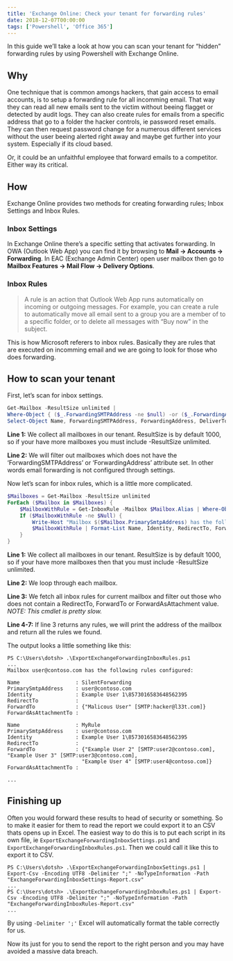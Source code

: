 ```yaml
---
title: 'Exchange Online: Check your tenant for forwarding rules'
date: 2018-12-07T00:00:00
tags: ['Powershell', 'Office 365']
---
```


In this guide we’ll take a look at how you can scan your tenant for “hidden” forwarding rules by using Powershell with Exchange Online.

## Why

One technique that is common amongs hackers, that gain access to email accounts, is to setup a forwarding rule for all incomming email. That way they can read all new emails sent to the victim without beeing flagget or detected by audit logs. They can also create rules for emails from a specific address that go to a folder the hacker controls, ie password reset emails. They can then request password change for a numerous different services without the user beeing alerted right away and maybe get further into your system. Especially if its cloud based.

Or, it could be an unfaithful employee that forward emails to a competitor. Either way its critical.

## How

Exchange Online provides two methods for creating forwarding rules; Inbox Settings and Inbox Rules.

### Inbox Settings

In Exchange Online there’s a specific setting that activates forwarding. In OWA (Outlook Web App) you can find it by browsing to **Mail → Accounts → Forwarding**. In EAC (Exchange Admin Center) open user mailbox then go to **Mailbox Features → Mail Flow → Delivery Options**.

### Inbox Rules

> A rule is an action that Outlook Web App runs automatically on incoming or outgoing messages. For example, you can create a rule to automatically move all email sent to a group you are a member of to a specific folder, or to delete all messages with “Buy now” in the subject.

This is how Microsoft referers to inbox rules. Basically they are rules that are executed on incomming email and we are going to look for those who does forwarding.

## How to scan your tenant

First, let’s scan for inbox settings.

```powershell
Get-Mailbox -ResultSize unlimited |
Where-Object { ($_.ForwardingSMTPAddress -ne $null) -or ($_.ForwardingAddress -ne $null) } |
Select-Object Name, ForwardingSMTPAddress, ForwardingAddress, DeliverToMailboxAndForward
```

**Line 1:** We collect all mailboxes in our tenant. ResultSize is by default 1000, so if your have more mailboxes you must include -ResultSize unlimited.

**Line 2:** We will filter out mailboxes which does not have the ‘ForwardingSMTPAddress’ or ‘ForwardingAddress’ attribute set. In other words email forwarding is not configured through settings.

Now let’s scan for inbox rules, which is a little more complicated.

```powershell
$Mailboxes = Get-Mailbox -ResultSize unlimited
ForEach ($Mailbox in $Mailboxes) {
    $MailboxWithRule = Get-InboxRule -Mailbox $Mailbox.Alias | Where-Object { ($_.RedirectTo -ne $null) -or ($_.ForwardTo -ne $null) -or ($_.ForwardAsAttachmentTo -ne $null) }
    If ($MailboxWithRule -ne $Null) {
        Write-Host "Mailbox $($Mailbox.PrimarySmtpAddress) has the following rules configured:"
        $MailboxWithRule | Format-List Name, Identity, RedirectTo, ForwardTo, ForwardAsAttachmentTo
    }
}
```

**Line 1:** We collect all mailboxes in our tenant. ResultSize is by default 1000, so if your have more mailboxes then that you must include -ResultSize unlimited.

**Line 2:** We loop through each mailbox.

**Line 3:** We fetch all inbox rules for current mailbox and filter out those who does not contain a RedirectTo, ForwardTo or ForwardAsAttachment value. _NOTE: This cmdlet is pretty slow._

**Line 4-7:** If line 3 returns any rules, we will print the address of the mailbox and return all the rules we found.

The output looks a little something like this:

```plaintext
PS C:\Users\dotsh> .\ExportExchangeForwardingInboxRules.ps1
...
Mailbox user@contoso.com has the following rules configured:

Name                  : SilentForwarding
PrimarySmtpAddress    : user@contoso.com
Identity              : Example User 1\8573016583648562395
RedirectTo            :
ForwardTo             : {"Malicous User" [SMTP:hacker@l33t.com]}
ForwardAsAttachmentTo :

Name                  : MyRule
PrimarySmtpAddress    : user@contoso.com
Identity              : Example User 1\8573016583648562395
RedirectTo            :
ForwardTo             : {"Example User 2" [SMTP:user2@contoso.com], "Example User 3" [SMTP:user3@contoso.com],
                        "Example User 4" [SMTP:user4@contoso.com]}
ForwardAsAttachmentTo :

...
```

## Finishing up

Often you would forward these results to head of security or something. So to make it easier for them to read the report we could export it to an CSV thats opens up in Excel. The easiest way to do this is to put each script in its own file, ie `ExportExchangeForwardingInboxSettings.ps1` and `ExportExchangeForwardingInboxRules.ps1`. Then we could call it like this to export it to CSV.

```plaintext
PS C:\Users\dotsh> .\ExportExchangeForwardingInboxSettings.ps1 | Export-Csv -Encoding UTF8 -Delimiter ";" -NoTypeInformation -Path "ExchangeForwardingInboxSettings-Report.csv"
...
PS C:\Users\dotsh> .\ExportExchangeForwardingInboxRules.ps1 | Export-Csv -Encoding UTF8 -Delimiter ";" -NoTypeInformation -Path "ExchangeForwardingInboxRules-Report.csv"
...
```

By using `-Delimiter ';'` Excel will automatically format the table correctly for us.

Now its just for you to send the report to the right person and you may have avoided a massive data breach.
